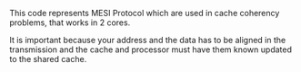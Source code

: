This code represents MESI Protocol which are used in cache coherency problems, that works in 2 cores. 

It is important because your address and the data has to be aligned in the transmission and the cache and processor must have them known updated to the shared cache. 